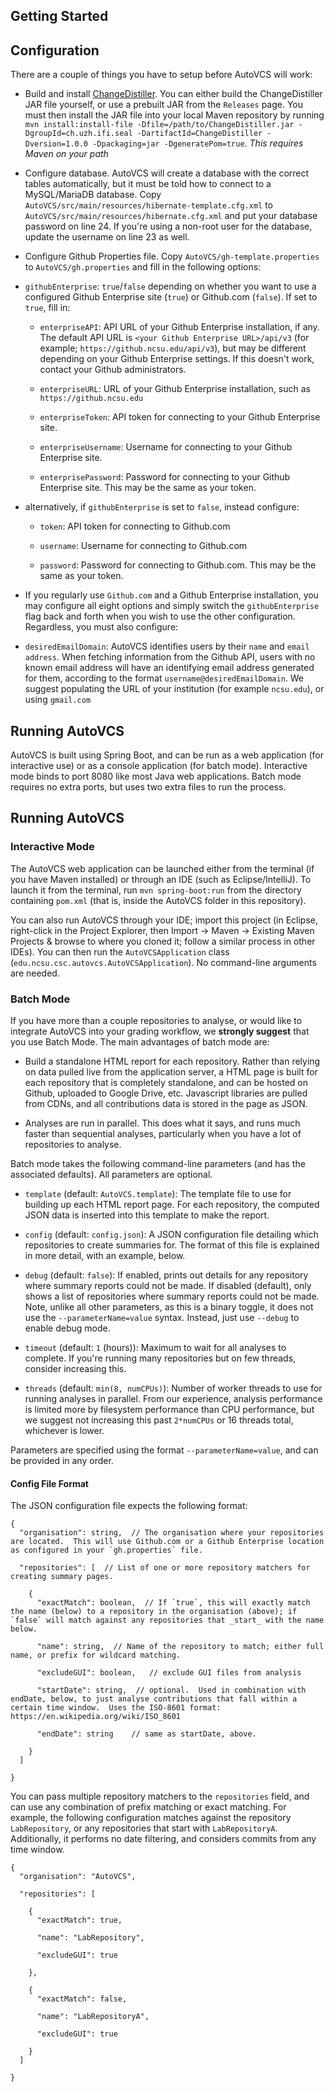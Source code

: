 ## Getting Started



## Configuration

There are a couple of things you have to setup before AutoVCS will work:

* Build and install [ChangeDistiller](https://github.com/AutoVCS/ChangeDistiller).  You can either build the ChangeDistiller JAR file yourself, or use a prebuilt JAR from the `Releases` page.  You must then install the JAR file into your local Maven repository by running `mvn install:install-file -Dfile=/path/to/ChangeDistiller.jar -DgroupId=ch.uzh.ifi.seal -DartifactId=ChangeDistiller -Dversion=1.0.0 -Dpackaging=jar -DgeneratePom=true`.  *This requires Maven on your path*

* Configure database.  AutoVCS will create a database with the correct tables automatically, but it must be told how to connect to a MySQL/MariaDB database.  Copy `AutoVCS/src/main/resources/hibernate-template.cfg.xml` to `AutoVCS/src/main/resources/hibernate.cfg.xml` and put your database password on line 24.  If you're using a non-root user for the database, update the username on line 23 as well.

* Configure Github Properties file.  Copy `AutoVCS/gh-template.properties` to `AutoVCS/gh.properties` and fill in the following options:

* `githubEnterprise`: `true`/`false` depending on whether you want to use a configured Github Enterprise site (`true`) or Github.com (`false`).  If set to `true`, fill in:

    * `enterpriseAPI`: API URL of your Github Enterprise installation, if any.  The default API URL is `<your Github Enterprise URL>/api/v3` (for example; `https://github.ncsu.edu/api/v3`), but may be different depending on your Github Enterprise settings.  If this doesn't work, contact your Github administrators.

    * `enterpriseURL`: URL of your Github Enterprise installation, such as `https://github.ncsu.edu`
  
    * `enterpriseToken`: API token for connecting to your Github Enterprise site.

    * `enterpriseUsername`: Username for connecting to your Github Enterprise site.

    * `enterprisePassword`: Password for connecting to your Github Enterprise site.  This may be the same as your token.
  
* alternatively, if `githubEnterprise` is set to `false`, instead configure:
  
    * `token`: API token for connecting to Github.com
  
    * `username`: Username for connecting to Github.com
  
    * `password`: Password for connecting to Github.com.  This may be the same as your token.

* If you regularly use `Github.com` and a Github Enterprise installation, you may configure all eight options and simply switch the `githubEnterprise` flag back and forth when you wish to use the other configuration.  Regardless, you must also configure:

* `desiredEmailDomain`: AutoVCS identifies users by their `name` and `email address`.  When fetching information from the Github API, users with no known email address will have an identifying email address generated for them, according to the format `username@desiredEmailDomain`.  We suggest populating the URL of your institution (for example `ncsu.edu`), or using `gmail.com`




## Running AutoVCS

AutoVCS is built using Spring Boot, and can be run as a web application (for interactive use) or as a console application (for batch mode).  Interactive mode binds to port 8080 like most Java web applications.  Batch mode requires no extra ports, but uses two extra files to run the process.


## Running AutoVCS

### Interactive Mode

The AutoVCS web application can be launched either from the terminal (if you have Maven installed) or through an IDE (such as Eclipse/IntelliJ).  To launch it from the terminal, run `mvn spring-boot:run` from the directory containing `pom.xml` (that is, inside the AutoVCS folder in this repository).  

You can also run AutoVCS through your IDE; import this project (in Eclipse, right-click in the Project Explorer, then Import -> Maven -> Existing Maven Projects & browse to where you cloned it; follow a similar process in other IDEs).  You can then run the `AutoVCSApplication` class (`edu.ncsu.csc.autovcs.AutoVCSApplication`).  No command-line arguments are needed.


### Batch Mode

If you have more than a couple repositories to analyse, or would like to integrate AutoVCS into your grading workflow, we **strongly suggest** that you use Batch Mode.  The main advantages of batch mode are:

* Build a standalone HTML report for each repository.  Rather than relying on data pulled live from the application server, a HTML page is built for each repository that is completely standalone, and can be hosted on Github, uploaded to Google Drive, etc.  Javascript libraries are pulled from CDNs, and all contributions data is stored in the page as JSON.

* Analyses are run in parallel.  This does what it says, and runs much faster than sequential analyses, particularly when you have a lot of repositories to analyse.

Batch mode takes the following command-line parameters (and has the associated defaults).  All parameters are optional.

- `template` (default: `AutoVCS.template`): The template file to use for building up each HTML report page.  For each repository, the computed JSON data is inserted into this template to make the report.

- `config` (default: `config.json`): A JSON configuration file detailing which repositories to create summaries for.  The format of this file is explained in more detail, with an example, below.

- `debug` (default: `false`): If enabled, prints out details for any repository where summary reports could not be made.  If disabled (default), only shows a list of repositories where summary reports could not be made.  Note, unlike all other parameters, as this is a binary toggle, it does not use the `--parameterName=value` syntax.  Instead, just use `--debug` to enable debug mode.

- `timeout` (default: `1` (hours)): Maximum to wait for all analyses to complete.  If you're running many repositories but on few threads, consider increasing this.

- `threads` (default: `min(8, numCPUs)`): Number of worker threads to use for running analyses in parallel.  From our experience, analysis performance is limited more by filesystem performance than CPU performance, but we suggest not increasing this past `2*numCPUs` or 16 threads total, whichever is lower.


Parameters are specified using the format `--parameterName=value`, and can be provided in any order.

#### Config File Format

The JSON configuration file expects the following format:

```
{
  "organisation": string,  // The organisation where your repositories are located.  This will use Github.com or a Github Enterprise location as configured in your `gh.properties` file.
  
  "repositories": [  // List of one or more repository matchers for creating summary pages.
  
    {
      "exactMatch": boolean,  // If `true`, this will exactly match the name (below) to a repository in the organisation (above); if `false` will match against any repositories that _start_ with the name below. 
      
      "name": string,  // Name of the repository to match; either full name, or prefix for wildcard matching.
      
      "excludeGUI": boolean,   // exclude GUI files from analysis
      
      "startDate": string,  // optional.  Used in combination with endDate, below, to just analyse contributions that fall within a certain time window.  Uses the ISO-8601 format: https://en.wikipedia.org/wiki/ISO_8601
      
      "endDate": string    // same as startDate, above.
      
    }
  ]

}

```

You can pass multiple repository matchers to the `repositories` field, and can use any combination of prefix matching or exact matching.  For example, the following configuration matches against the repository `LabRepository`, or any repositories that start with `LabRepositoryA`.  Additionally, it performs no date filtering, and considers commits from any time window.

```
{
  "organisation": "AutoVCS",
  
  "repositories": [
  
    {
      "exactMatch": true,
      
      "name": "LabRepository",
      
      "excludeGUI": true
      
    },
    
    {
      "exactMatch": false,
      
      "name": "LabRepositoryA",
      
      "excludeGUI": true
      
    }
  ]

}
```


